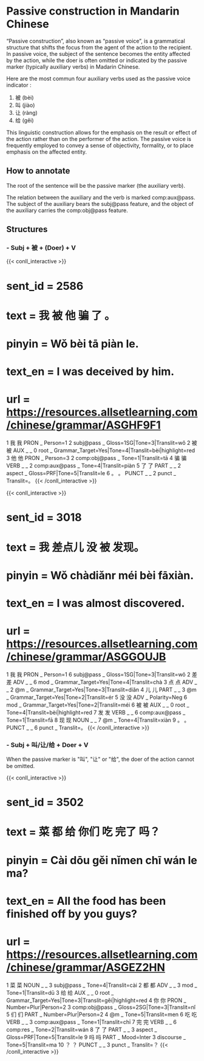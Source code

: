 # Passive construction in Mandarin Chinese

“Passive construction”, also known as “passive voice”, is a grammatical structure that shifts the focus from the agent of the action to the recipient. In passive voice, the subject of the sentence becomes the entity affected by the action, while the doer is often omitted or indicated by the passive marker (typically auxiliary verbs) in Madarin Chinese.

Here are the most commun four auxiliary verbs used as the passive voice indicator :
1) 被 (bèi)
2) 叫 (jiào)
3) 让 (ràng)
4) 给 (gěi)

This linguistic construction allows for the emphasis on the result or effect of the action rather than on the performer of the action. The passive voice is frequently employed to convey a sense of objectivity, formality, or to place emphasis on the affected entity.

## How to annotate
The root of the sentence will be the passive marker (the auxiliary verb).

The relation between the auxiliary and the verb is marked comp:aux@pass. The subject of the auxiliary bears the subj@pass feature, and the object of the auxiliary carries the comp:obj@pass feature.

## Structures

### - Subj + 被 + (Doer) + V

{{< conll_interactive >}}
# sent_id = 2586
# text = 我 被 他 骗 了 。
# pinyin = Wǒ bèi tā piàn le.
# text_en = I was deceived by him.
# url = https://resources.allsetlearning.com/chinese/grammar/ASGHF9F1
1	我	我	PRON	_	Person=1	2	subj@pass	_	Gloss=1SG|Tone=3|Translit=wǒ
2	被	被	AUX	_	_	0	root	_	Grammar_Target=Yes|Tone=4|Translit=bèi|highlight=red
3	他	他	PRON	_	Person=3	2	comp:obj@pass	_	Tone=1|Translit=tā
4	骗	骗	VERB	_	_	2	comp:aux@pass	_	Tone=4|Translit=piàn
5	了	了	PART	_	_	2	aspect	_	Gloss=PRF|Tone=5|Translit=le
6	。	。	PUNCT	_	_	2	punct	_	Translit=。
{{< /conll_interactive >}}

{{< conll_interactive >}}
# sent_id = 3018
# text = 我 差点儿 没 被 发现。
# pinyin = Wǒ chàdiǎnr méi bèi fāxiàn.
# text_en = I was almost discovered.
# url = https://resources.allsetlearning.com/chinese/grammar/ASGGOUJB
1	我	我	PRON	_	Person=1	6	subj@pass	_	Gloss=1SG|Tone=3|Translit=wǒ
2	差	差	ADV	_	_	6	mod	_	Grammar_Target=Yes|Tone=4|Translit=chà
3	点	点	ADV	_	_	2	@m	_	Grammar_Target=Yes|Tone=3|Translit=diǎn
4	儿	儿	PART	_	_	3	@m	_	Grammar_Target=Yes|Tone=2|Translit=ér
5	没	没	ADV	_	Polarity=Neg	6	mod	_	Grammar_Target=Yes|Tone=2|Translit=méi
6	被	被	AUX	_	_	0	root	_	Tone=4|Translit=bèi|highlight=red
7	发	发	VERB	_	_	6	comp:aux@pass	_	Tone=1|Translit=fā
8	现	现	NOUN	_	_	7	@m	_	Tone=4|Translit=xiàn
9	。	。	PUNCT	_	_	6	punct	_	Translit=。
{{< /conll_interactive >}}

### - Subj + 叫/让/给 + Doer + V
When the passive marker is "叫", "让" or "给", the doer of the action cannot be omitted.

{{< conll_interactive >}}
# sent_id = 3502
# text = 菜 都 给 你们 吃 完了 吗？
# pinyin = Cài dōu gěi nǐmen chī wán le ma?
# text_en = All the food has been finished off by you guys?
# url = https://resources.allsetlearning.com/chinese/grammar/ASGEZ2HN
1	菜	菜	NOUN	_	_	3	subj@pass	_	Tone=4|Translit=cài
2	都	都	ADV	_	_	3	mod	_	Tone=1|Translit=dū
3	给	给	AUX	_	_	0	root	_	Grammar_Target=Yes|Tone=3|Translit=gěi|highlight=red
4	你	你	PRON	_	Number=Plur|Person=2	3	comp:obj@pass	_	Gloss=2SG|Tone=3|Translit=nǐ
5	们	们	PART	_	Number=Plur|Person=2	4	@m	_	Tone=5|Translit=men
6	吃	吃	VERB	_	_	3	comp:aux@pass	_	Tone=1|Translit=chī
7	完	完	VERB	_	_	6	comp:res	_	Tone=2|Translit=wán
8	了	了	PART	_	_	3	aspect	_	Gloss=PRF|Tone=5|Translit=le
9	吗	吗	PART	_	Mood=Inter	3	discourse	_	Tone=5|Translit=ma
10	？	？	PUNCT	_	_	3	punct	_	Translit=？
{{< /conll_interactive >}}
